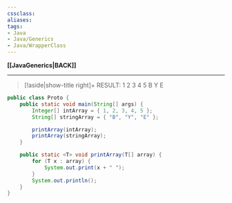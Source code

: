 ```yaml
---
cssclass:
aliases:
tags:
- Java
- Java/Generics
- Java/WrapperClass
---
```

**[[JavaGenerics|BACK]]**

---
>[!aside|show-title right]+ RESULT:
> 1 2 3 4 5 
> B Y E

```java
public class Proto {
    public static void main(String[] args) {
        Integer[] intArray = { 1, 2, 3, 4, 5 };
        String[] stringArray = { "B", "Y", "E" };

        printArray(intArray);
        printArray(stringArray);
    }

    public static <T> void printArray(T[] array) {
        for (T x : array) {
            System.out.print(x + " ");
        }
        System.out.println();
    }
}
```